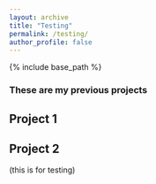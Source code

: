 ```yaml
---
layout: archive
title: "Testing"
permalink: /testing/
author_profile: false
---
```


{% include base_path %}

### These are my previous projects
## Project 1
## Project 2
(this is for testing)
